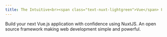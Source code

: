 ```yaml
---
title: The Intuitive<br><span class="text-nuxt-lightgreen">Vue</span> Framework<br>
---
```

Build your next Vue.js application with confidence using NuxtJS. An <span title="Under MIT license">open source</span> framework making web development simple and powerful.
